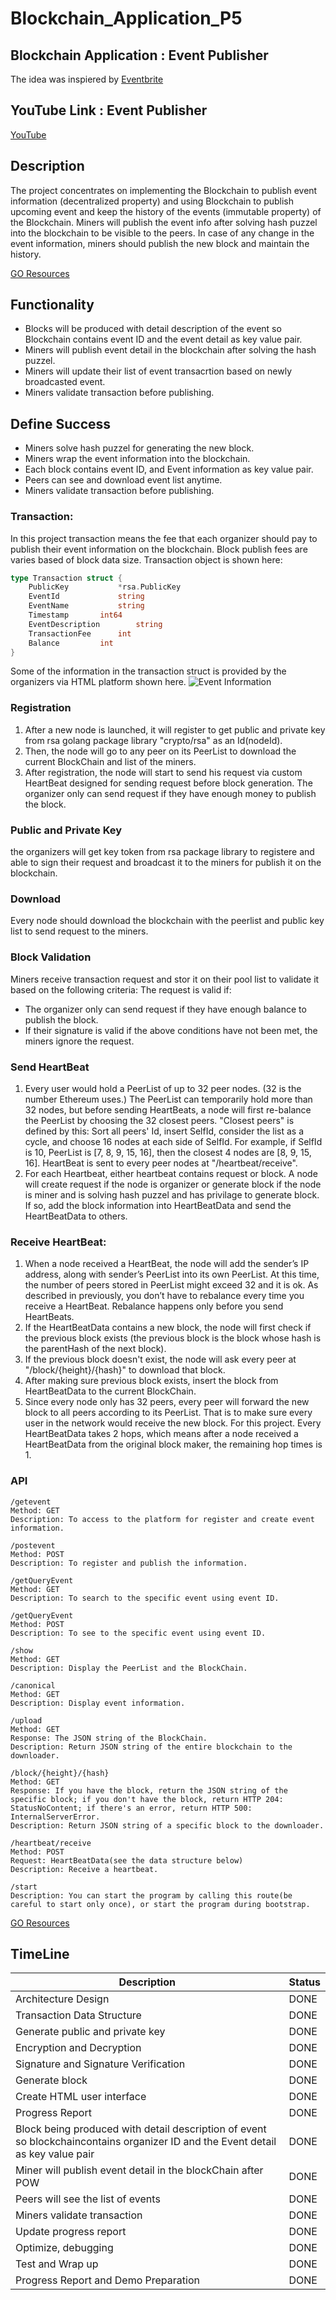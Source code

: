 # Blockchain_Application_P5

## Blockchain Application : Event Publisher 
The idea was inspiered by [Eventbrite](https://www.eventbrite.com/)

## YouTube Link : Event Publisher 

[YouTube](https://youtu.be/hE903bYjags)
## Description 

The project concentrates on implementing the Blockchain to publish event information (decentralized property) and using Blockchain to publish upcoming event and keep the history of the events (immutable property) of the Blockchain. Miners will publish the event info after solving hash puzzel into the blockchain to be visible to the peers. 
In case of any change in the event information, miners should publish the new block and maintain the history. 

[GO Resources](https://thenewstack.io/make-a-restful-json-api-go/)


## Functionality
-  Blocks will be produced with detail description of the event so Blockchain contains event ID and the event detail as key value pair.  
-  Miners will publish event detail in the blockchain after solving the hash puzzel.
-  Miners will update their list of event transacrtion based on newly broadcasted event. 
-  Miners validate transaction before publishing.

## Define Success

-  Miners solve hash puzzel for generating the new block.
-  Miners wrap the event information into the blockchain.
-  Each block contains event ID, and Event information as key value pair.
-  Peers can see and download event list anytime.
-  Miners validate transaction before publishing.

### Transaction:
In this project transaction means the fee that each organizer should pay to publish their event information on the blockchain. Block publish fees are varies based of block data size. Transaction object is shown here:
```go
type Transaction struct {
	PublicKey   		*rsa.PublicKey
	EventId     		string
	EventName     		string
	Timestamp  		int64
	EventDescription    	string
	TransactionFee    	int
	Balance			int
}
```
Some of the information in the transaction struct is provided by the organizers via HTML platform shown here.
![Event Information](blockchain.png)

### Registration
1. After a new node is launched, it will register to get public and private key from rsa golang package library "crypto/rsa" as an Id(nodeId). 
2. Then, the node will go to any peer on its PeerList to download the current BlockChain and list of the miners. 
3. After registration, the node will start to send his request via custom HeartBeat designed for sending request before block generation. The organizer only can send request if they have enough money to publish the block.

### Public and Private Key
the organizers will get key token from rsa package library to registere and able to sign their request and broadcast it to the miners for publish it on the blockchain.

### Download
Every node should download the blockchain with the peerlist and public key list to send request to the miners. 

### Block Validation
Miners receive transaction request and stor it on their pool list to validate it based on the following criteria:
The request is valid if: 
- The organizer only can send request if they have enough balance to publish the block.
- If their signature is valid 
if the above conditions have not been met, the miners ignore the request.

### Send HeartBeat
1. Every user would hold a PeerList of up to 32 peer nodes. (32 is the number Ethereum uses.) The PeerList can temporarily hold more than 32 nodes, but before sending HeartBeats, a node will first re-balance the PeerList by choosing the 32 closest peers. "Closest peers" is defined by this: Sort all peers' Id, insert SelfId, consider the list as a cycle, and choose 16 nodes at each side of SelfId. For example, if SelfId is 10, PeerList is [7, 8, 9, 15, 16], then the closest 4 nodes are [8, 9, 15, 16]. HeartBeat is sent to every peer nodes at "/heartbeat/receive". 
2. For each Heartbeat, either heartbeat contains request or block. A node will create request if the node is organizer or generate block if the node is miner and is solving hash puzzel and has privilage to generate block. If so, add the block information into HeartBeatData and send the HeartBeatData to others.

### Receive HeartBeat:
1. When a node received a HeartBeat, the node will add the sender’s IP address, along with sender’s PeerList into its own PeerList. At this time, the number of peers stored in PeerList might exceed 32 and it is ok. As described in previously, you don’t have to rebalance every time you receive a HeartBeat. Rebalance happens only before you send HeartBeats.
2. If the HeartBeatData contains a new block, the node will first check if the previous block exists (the previous block is the block whose hash is the parentHash of the next block).
3. If the previous block doesn't exist, the node will ask every peer at "/block/{height}/{hash}" to download that block. 
4. After making sure previous block exists, insert the block from HeartBeatData to the current BlockChain. 
5. Since every node only has 32 peers, every peer will forward the new block to all peers according to its PeerList. That is to make sure every user in the network would receive the new block. For this project. Every HeartBeatData takes 2 hops, which means after a node received a HeartBeatData from the original block maker, the remaining hop times is 1.

### API
```linux
/getevent
Method: GET
Description: To access to the platform for register and create event information.

/postevent
Method: POST
Description: To register and publish the information.

/getQueryEvent
Method: GET
Description: To search to the specific event using event ID.

/getQueryEvent
Method: POST
Description: To see to the specific event using event ID.

/show
Method: GET
Description: Display the PeerList and the BlockChain. 

/canonical
Method: GET
Description: Display event information.

/upload
Method: GET
Response: The JSON string of the BlockChain.
Description: Return JSON string of the entire blockchain to the downloader.

/block/{height}/{hash}
Method: GET
Response: If you have the block, return the JSON string of the specific block; if you don't have the block, return HTTP 204: StatusNoContent; if there's an error, return HTTP 500: InternalServerError. 
Description: Return JSON string of a specific block to the downloader.

/heartbeat/receive
Method: POST
Request: HeartBeatData(see the data structure below)
Description: Receive a heartbeat.

/start
Description: You can start the program by calling this route(be careful to start only once), or start the program during bootstrap.
```

[GO Resources](https://thenewstack.io/make-a-restful-json-api-go/)

## TimeLine 

**Description** | **Status**  | 
--- | --- |
Architecture Design | DONE | 
Transaction Data Structure  | DONE| 
Generate public and private key | DONE| 
Encryption and Decryption| DONE| 
Signature and Signature Verification| DONE| 
Generate block  | DONE| 
Create HTML user interface | DONE|
Progress Report | DONE| 
Block being produced with detail description of event so blockchaincontains organizer ID and the Event detail as key value pair | DONE| 
Miner will publish event detail in the blockChain after POW| DONE| 
Peers will see the list of events| DONE| 
Miners validate transaction|DONE| 
Update progress report | DONE| 
Optimize, debugging  | DONE| 
Test and Wrap up  | DONE| 
Progress Report and Demo Preparation | DONE| 

